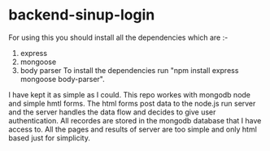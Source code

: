 # backend-sinup-login
 
For using this you should install all the dependencies which are :-
1. express
2. mongoose
3. body parser
To install the dependencies run "npm install express mongoose body-parser". 

I have kept it as simple as I could. This repo workes with mongodb node and simple hmtl forms. The html forms post data to the node.js run server and the server
handles the data flow and decides to give user authentication. All recordes are stored in the mongodb database that I have access to. All the pages and results of 
server are too simple and only html based just for simplicity.
